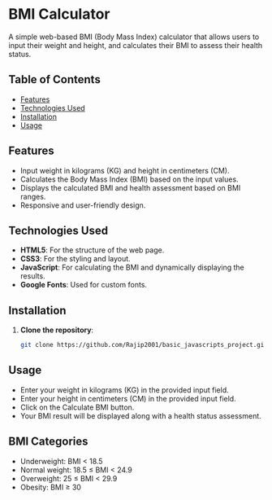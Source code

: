 # BMI Calculator

A simple web-based BMI (Body Mass Index) calculator that allows users to input their weight and height, and calculates their BMI to assess their health status.

## Table of Contents
- [Features](#features)
- [Technologies Used](#technologies-used)
- [Installation](#installation)
- [Usage](#usage)

## Features
- Input weight in kilograms (KG) and height in centimeters (CM).
- Calculates the Body Mass Index (BMI) based on the input values.
- Displays the calculated BMI and health assessment based on BMI ranges.
- Responsive and user-friendly design.

## Technologies Used
- **HTML5**: For the structure of the web page.
- **CSS3**: For the styling and layout.
- **JavaScript**: For calculating the BMI and dynamically displaying the results.
- **Google Fonts**: Used for custom fonts.

## Installation

1. **Clone the repository**:
   ```bash
   git clone https://github.com/Rajip2001/basic_javascripts_project.git


## Usage
- Enter your weight in kilograms (KG) in the provided input field.
- Enter your height in centimeters (CM) in the provided input field.
- Click on the Calculate BMI button.
- Your BMI result will be displayed along with a health status assessment.

## BMI Categories
- Underweight: BMI < 18.5
- Normal weight: 18.5 ≤ BMI < 24.9
- Overweight: 25 ≤ BMI < 29.9
- Obesity: BMI ≥ 30
